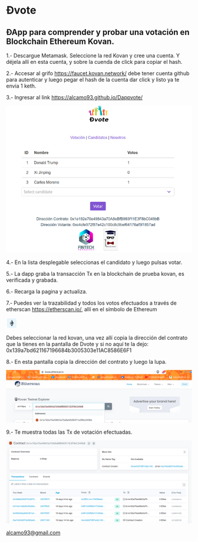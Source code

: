 <H1>Ðvote</H1>

<H2>ÐApp para comprender y probar una votación en Blockchain Ethereum Kovan.</H2>

1.- Descargue Metamask. Seleccione la red Kovan y cree una cuenta. Y déjela allí en esta cuenta, y sobre la cuenda de click para copiar el hash.

2.- Accesar al grifo https://faucet.kovan.network/ debe tener cuenta github para autenticar y luego pegar el hash de la cuenta dar click y listo ya te envia 1 keth.

3.- Ingresar al link https://alcamo93.github.io/Dappvote/


<p align="center">		
  <img src="https://github.com/alcamo93/Dappvote/blob/gh-pages/Dvote.png">		
</p>


4.- En la lista desplegable seleccionas el candidato y luego pulsas votar.

5.- La dapp graba la transacción Tx en la blockchain de prueba kovan, es verificada y grabada.

6.- Recarga la pagina y actualiza.

7.- Puedes ver la trazabilidad y todos los votos efectuados a través de etherscan https://etherscan.io/, allí en el símbolo de Ethereum

![Preview](https://github.com/alcamo93/Dappvote/blob/gh-pages/Eth.png)

Debes seleccionar la red kovan, una vez allí copia la dirección del contrato que la tienes en la pantalla de Dvote y si no aquí te la dejo: 0x139a7bd621167196684b3005303e11AC8586E6F1

8.- En esta pantalla copia la dirección del contrato y luego la lupa.

![Preview](https://github.com/alcamo93/Dappvote/blob/gh-pages/Etherscan0.png)

9.- Te muestra todas las Tx de votación efectuadas.

![Preview](https://github.com/alcamo93/Dappvote/blob/gh-pages/Etherscan1.png)

alcamo93@gmail.com
